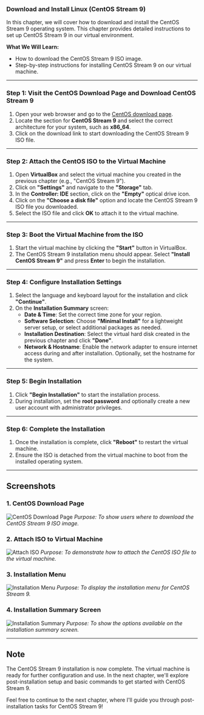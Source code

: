 ### **Download and Install Linux (CentOS Stream 9)**

In this chapter, we will cover how to download and install the CentOS Stream 9 operating system. This chapter provides detailed instructions to set up CentOS Stream 9 in our virtual environment.

**What We Will Learn:**
- How to download the CentOS Stream 9 ISO image.
- Step-by-step instructions for installing CentOS Stream 9 on our virtual machine.

---

### Step 1: Visit the CentOS Download Page and Download CentOS Stream 9

1. Open your web browser and go to the [CentOS download page](https://www.centos.org/download/).
2. Locate the section for **CentOS Stream 9** and select the correct architecture for your system, such as **x86_64**.
3. Click on the download link to start downloading the CentOS Stream 9 ISO file.

---

### Step 2: Attach the CentOS ISO to the Virtual Machine

1. Open **VirtualBox** and select the virtual machine you created in the previous chapter (e.g., "CentOS Stream 9").
2. Click on **"Settings"** and navigate to the **"Storage"** tab.
3. In the **Controller: IDE** section, click on the **"Empty"** optical drive icon.
4. Click on the **"Choose a disk file"** option and locate the CentOS Stream 9 ISO file you downloaded.
5. Select the ISO file and click **OK** to attach it to the virtual machine.

---

### Step 3: Boot the Virtual Machine from the ISO

1. Start the virtual machine by clicking the **"Start"** button in VirtualBox.
2. The CentOS Stream 9 installation menu should appear. Select **"Install CentOS Stream 9"** and press **Enter** to begin the installation.

---

### Step 4: Configure Installation Settings

1. Select the language and keyboard layout for the installation and click **"Continue"**.
2. On the **Installation Summary** screen:
   - **Date & Time**: Set the correct time zone for your region.
   - **Software Selection**: Choose **"Minimal Install"** for a lightweight server setup, or select additional packages as needed.
   - **Installation Destination**: Select the virtual hard disk created in the previous chapter and click **"Done"**.
   - **Network & Hostname**: Enable the network adapter to ensure internet access during and after installation. Optionally, set the hostname for the system.

---

### Step 5: Begin Installation

1. Click **"Begin Installation"** to start the installation process.
2. During installation, set the **root password** and optionally create a new user account with administrator privileges.

---

### Step 6: Complete the Installation

1. Once the installation is complete, click **"Reboot"** to restart the virtual machine.
2. Ensure the ISO is detached from the virtual machine to boot from the installed operating system.

---

## Screenshots

### 1. CentOS Download Page
![CentOS Download Page](screenshots/centos-download-page.png)
*Purpose: To show users where to download the CentOS Stream 9 ISO image.*

### 2. Attach ISO to Virtual Machine
![Attach ISO](screenshots/attach-centos-iso.png)
*Purpose: To demonstrate how to attach the CentOS ISO file to the virtual machine.*

### 3. Installation Menu
![Installation Menu](screenshots/centos-installation-menu.png)
*Purpose: To display the installation menu for CentOS Stream 9.*

### 4. Installation Summary Screen
![Installation Summary](screenshots/centos-installation-summary.png)
*Purpose: To show the options available on the installation summary screen.*

---

## Note
The CentOS Stream 9 installation is now complete. The virtual machine is ready for further configuration and use. In the next chapter, we'll explore post-installation setup and basic commands to get started with CentOS Stream 9.

Feel free to continue to the next chapter, where I'll guide you through post-installation tasks for CentOS Stream 9!
